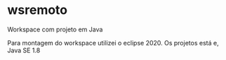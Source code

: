 # wsremoto
Workspace com projeto em Java

Para montagem do workspace utilizei o eclipse 2020.
Os projetos está e, Java SE 1.8
